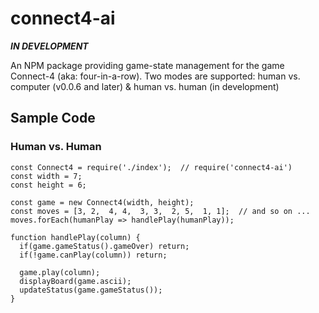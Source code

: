 # connect4-ai

***IN DEVELOPMENT***

An NPM package providing game-state management for the game Connect-4 (aka: four-in-a-row). Two modes are supported: human vs. computer (v0.0.6 and later) & human vs. human (in development)

## Sample Code

### Human vs. Human
```
const Connect4 = require('./index');  // require('connect4-ai')
const width = 7;
const height = 6;

const game = new Connect4(width, height);
const moves = [3, 2,  4, 4,  3, 3,  2, 5,  1, 1];  // and so on ...
moves.forEach(humanPlay => handlePlay(humanPlay));

function handlePlay(column) {
  if(game.gameStatus().gameOver) return;
  if(!game.canPlay(column)) return;

  game.play(column);
  displayBoard(game.ascii);
  updateStatus(game.gameStatus());
}
```